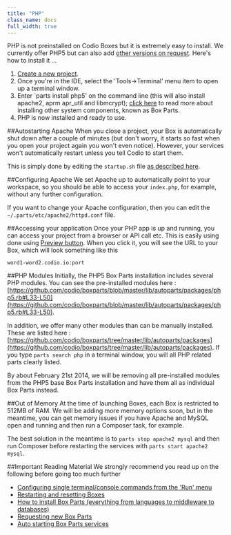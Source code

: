 ```yaml
---
title: "PHP"
class_name: docs
full_width: true
---
```


PHP is not preinstalled on Codio Boxes but it is extremely easy to install. We currently offer PHP5 but can also add [other versions on request](/docs/boxes/request-language). Here's how to install it ...

1. [Create a new project](/docs/console/creating).
1. Once you're in the IDE, select the 'Tools->Terminal' menu item to open up a terminal window.
1. Enter `parts install php5' on the command line (this will also install apache2, aprm apr_util and libmcrypt); [click here](/docs/boxes/box-parts) to read more about installing other system components, known as Box Parts.
1. PHP is now installed and ready to use.

##Autostarting Apache
When you close a project, your Box is automatically shut down after a couple of minutes (but don't worry, it starts so fast when you open your project again you won't even notice). However, your services won't automatically restart unless you tell Codio to start them.

This is simply done by editing the `startup.sh` file [as described here](/docs/boxes/startup).

##Configuring Apache
We set Apache up to automatically point to your workspace, so you should be able to access your `index.php`, for example, without any further configuration.

If you want to change your Apache configuration, then you can edit the `~/.parts/etc/apache2/httpd.conf` file.

##Accessing your application
Once your PHP app is up and running, you can access your project from a browser or API call etc. This is easily using done using [Preview button](/docs/ide/inline-preview). When you click it, you will see the URL to your Box, which will look something like this 

`word1-word2.codio.io:port`


##PHP Modules
Initially, the PHP5 Box Parts installation includes several PHP modules. You can see the pre-installed modules here : [https://github.com/codio/boxparts/blob/master/lib/autoparts/packages/php5.rb#L33-L50](https://github.com/codio/boxparts/blob/master/lib/autoparts/packages/php5.rb#L33-L50).

In addition, we offer many other modules than can be manually installed. These are listed here : [https://github.com/codio/boxparts/tree/master/lib/autoparts/packages](https://github.com/codio/boxparts/tree/master/lib/autoparts/packages). If you type `parts search php` in a terminal window, you will all PHP related parts clearly listed.

By about February 21st 2014, we will be removing all pre-installed modules from the PHP5 base Box Parts installation and have them all as individual Box Parts instead.

##Out of Memory
At the time of launching Boxes, each Box is restricted to 512MB of RAM. We will be adding more memory options soon, but in the meantime, you can get memory issues if you have Apache and MySQL open and running and then run a Composer task, for example.

The best solution in the meantime is to `parts stop apache2 mysql` and then run Composer before restarting the services with `parts start apache2 mysql`.

##Important Reading Material
We strongly recommend you read up on the following before going too much further

- [Configuring single terminal/console commands from the 'Run' menu](/docs/boxes/run)
- [Restarting and resetting Boxes](/docs/boxes/restart-reset)
- [How to install Box Parts (everything from languages to middleware to databases)](/docs/boxes/box-parts)
- [Requesting new Box Parts](/docs/boxes/request-language)
- [Auto starting Box Parts services](/docs/boxes/startup)

